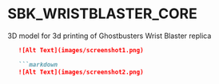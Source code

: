 # SBK_WRISTBLASTER_CORE
 3D model for 3d printing of Ghostbusters Wrist Blaster replica

```markdown
   ![Alt Text](images/screenshot1.png)

   ```markdown
   ![Alt Text](images/screenshot2.png)

